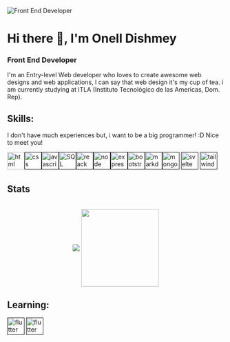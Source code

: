 ![Front End Developer](https://cdn.acodez.in/wp-content/uploads/2018/05/Banner-image-4.png)

# Hi there 👋, I'm Onell Dishmey
### Front End Developer


I'm an Entry-level Web developer who loves to create awesome web designs and web applications, I can say that web design it's my cup of tea. i am currently studying at ITLA (Instituto Tecnológico de las Americas, Dom. Rep).

## Skills: 

I don't have much experiences but, i want to be a big programmer! :D
Nice to meet you!

<img src='https://img.shields.io/badge/HTML5-E34F26?style=for-the-badge&logo=html5&logoColor=white' alt='html' height='40'>[<img src='https://img.shields.io/badge/CSS3-1572B6?style=for-the-badge&logo=css3&logoColor=white' alt='css' height='40'>]()[<img src='https://img.shields.io/badge/JavaScript-F7DF1E?style=for-the-badge&logo=javascript&logoColor=black' alt='javascript' height='40'>]()[<img src="https://img.shields.io/badge/MySQL-00000F?style=for-the-badge&logo=mysql&logoColor=white" alt="SQL" height="40" />]()[<img src='https://img.shields.io/badge/React-20232A?style=for-the-badge&logo=react&logoColor=61DAFB' alt='reack' height='40'>]()[<img src="https://img.shields.io/badge/Node.js-43853D?style=for-the-badge&logo=node.js&logoColor=white" alt="node" height="40">]()[<img src="https://img.shields.io/badge/Express.js-404D59?style=for-the-badge" alt="express" height="40">]()[<img src="https://img.shields.io/badge/Bootstrap-563D7C?style=for-the-badge&logo=bootstrap&logoColor=white" alt="bootstrap" height="40">]()[<img src="https://img.shields.io/badge/Markdown-000000?style=for-the-badge&logo=markdown&logoColor=white" alt="markdown" height="40">]()[<img src="https://img.shields.io/badge/MongoDB-4EA94B?style=for-the-badge&logo=mongodb&logoColor=white" alt="mongodb" height="40">]()
[<img src="https://img.shields.io/badge/Svelte-4A4A55?style=for-the-badge&logo=svelte&logoColor=FF3E00" alt="svelte" height="40">]()
[<img src="https://img.shields.io/badge/Tailwind_CSS-38B2AC?style=for-the-badge&logo=tailwind-css&logoColor=white" alt="tailwindcss" height="40">]()

## Stats
<br>
<center>
  <div>
    <img align="center" src="https://github-readme-stats.anuraghazra1.vercel.app/api/top-langs/?username=On3l7d15h&layout=compact&theme=material-palenight" />
    <img height="180em" align="center" src="https://github-readme-stats.vercel.app/api?username=On3l7d15h&show_icons=true&hide_border=true&&count_private=true&include_all_commits=true" />
  </div>
</center>

## Learning:
[<img src="https://img.shields.io/badge/Flutter-02569B?style=for-the-badge&logo=flutter&logoColor=white" alt="flutter" height="40">]()
[<img src="https://img.shields.io/badge/.NET-5C2D91?style=for-the-badge&logo=.net&logoColor=white" alt="flutter" height="40">]()
 	



